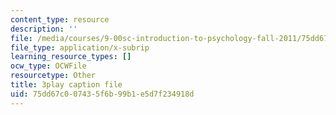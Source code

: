 ```yaml
---
content_type: resource
description: ''
file: /media/courses/9-00sc-introduction-to-psychology-fall-2011/75dd67c007435f6b99b1e5d7f234918d_yBYebcVw8Zk.vtt
file_type: application/x-subrip
learning_resource_types: []
ocw_type: OCWFile
resourcetype: Other
title: 3play caption file
uid: 75dd67c0-0743-5f6b-99b1-e5d7f234918d
---
```

